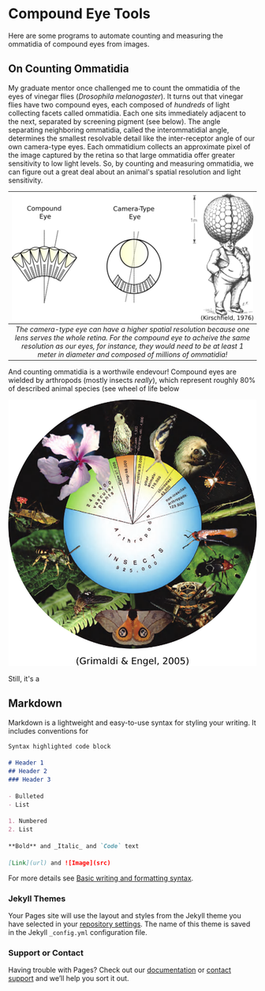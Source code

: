 # Compound Eye Tools

Here are some programs to automate counting and measuring the ommatidia of compound eyes from images.

## On Counting Ommatidia

My graduate mentor once challenged me to count the ommatidia of the eyes of vinegar flies (_Drosophila melanogaster_). It turns out that vinegar flies have two compound eyes, each composed of _hundreds_ of light collecting facets called ommatidia. Each one sits immediately adjacent to the next, separated by screening pigment (see below). The angle separating neighboring ommatidia, called the interommatidial angle, determines the smallest resolvable detail like the inter-receptor angle of our own camera-type eyes. Each ommatidium collects an approximate pixel of the image captured by the retina so that large ommatidia offer greater sensitivity to low light levels. So, by counting and measuring ommatidia, we can figure out a great deal about an animal's spatial resolution and light sensitivity. 

|![Image](figs/resolution.png)|
|:--:|
|*The camera-type eye can have a higher spatial resolution because one lens serves the whole retina. For the compound eye to acheive the same resolution as our eyes, for instance, they would need to be at least 1 meter in diameter and composed of millions of ommatidia!*|

And counting ommatidia is a worthwile endevour! Compound eyes are wielded by arthropods (mostly insects _really_), which represent roughly 80% of described animal species (see wheel of life below

![Image](figs/biodiversity.png)

Still, it's a 



## Markdown

Markdown is a lightweight and easy-to-use syntax for styling your writing. It includes conventions for

```markdown
Syntax highlighted code block

# Header 1
## Header 2
### Header 3

- Bulleted
- List

1. Numbered
2. List

**Bold** and _Italic_ and `Code` text

[Link](url) and ![Image](src)
```

For more details see [Basic writing and formatting syntax](https://docs.github.com/en/github/writing-on-github/getting-started-with-writing-and-formatting-on-github/basic-writing-and-formatting-syntax).

### Jekyll Themes

Your Pages site will use the layout and styles from the Jekyll theme you have selected in your [repository settings](https://github.com/jpcurrea/eye_tools/settings/pages). The name of this theme is saved in the Jekyll `_config.yml` configuration file.

### Support or Contact

Having trouble with Pages? Check out our [documentation](https://docs.github.com/categories/github-pages-basics/) or [contact support](https://support.github.com/contact) and we’ll help you sort it out.
